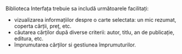 Biblioteca
   Interfața trebuie sa includă următoarele facilitați:
- vizualizarea informațiilor despre o carte selectata: un mic rezumat, coperta cărții, preț, etc.
- căutarea cărților după diverse criterii: autor, titlu, an de publicație, editura, etc.
- împrumutarea cărților si gestiunea împrumuturilor.
